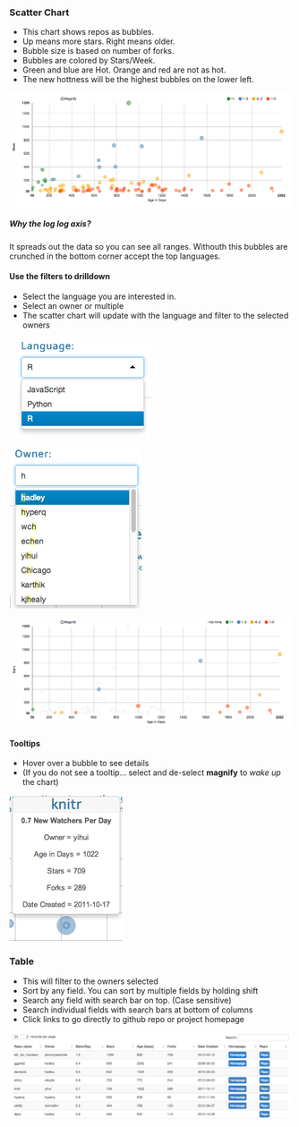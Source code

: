 
### Scatter Chart
- This chart shows repos as bubbles.   
- Up means more stars. Right means older.  
- Bubble size is based on number of forks.       
- Bubbles are colored by Stars/Week.   
- Green and blue are Hot. Orange and red are not as hot.
- The new hottness will be the highest bubbles on the lower left. 

![](figures/scatter.png)

##### Why the log log axis?
It spreads out the data so you can see all ranges. 
Withouth this bubbles are crunched in the bottom corner accept the top languages.


#### Use the filters to drilldown
- Select the language you are interested in.
- Select an owner or multiple
- The scatter chart will update with the language and filter to the selected owners

![](figures/filter_lang.png)


![](figures/filter_owner.png)


![](figures/scatter_filtered.png)

#### Tooltips
- Hover over a bubble to see details 
- (If you do not see a tooltip... select and de-select **magnify** to *wake up* the chart)  

![](figures/tooltip.png)


### Table
- This will filter to the owners selected  
- Sort by any field. You can sort by multiple fields by holding shift  
- Search any field with search bar on top. (Case sensitive) 
- Search individual fields with search bars at bottom of columns  
- Click links to go directly to github repo or project homepage

![](figures/table.png)  

